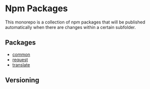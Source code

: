 # Npm Packages

This monorepo is a collection of npm packages that will be published automatically when there are changes within a certain subfolder.

## Packages

 * [common](common/README.md)
 * [request](request/README.md)
 * [translate](translate/README.md)
   

## Versioning

